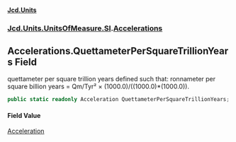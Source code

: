 #### [Jcd.Units](index.md 'index')

### [Jcd.Units.UnitsOfMeasure.SI](Jcd.Units.UnitsOfMeasure.SI.md 'Jcd.Units.UnitsOfMeasure.SI').[Accelerations](Accelerations.md 'Jcd.Units.UnitsOfMeasure.SI.Accelerations')

## Accelerations.QuettameterPerSquareTrillionYears Field

quettameter per square trillion years defined such that: ronnameter per square billion years = Qm/Tyr² ×
(1000.0)/((1000.0)*(1000.0)).

```csharp
public static readonly Acceleration QuettameterPerSquareTrillionYears;
```

#### Field Value

[Acceleration](Acceleration.md 'Jcd.Units.UnitTypes.Acceleration')